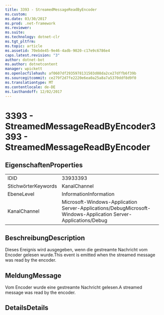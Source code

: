 ```yaml
---
title: 3393 - StreamedMessageReadByEncoder
ms.custom: 
ms.date: 03/30/2017
ms.prod: .net-framework
ms.reviewer: 
ms.suite: 
ms.technology: dotnet-clr
ms.tgt_pltfrm: 
ms.topic: article
ms.assetid: 70ebde45-9e46-4adb-9020-c17e9c6786e4
caps.latest.revision: "3"
author: dotnet-bot
ms.author: dotnetcontent
manager: wpickett
ms.openlocfilehash: af0607df2935978131503d08da2ce27dffb6f39b
ms.sourcegitcommit: ce279f2d7fe2220e6ea0a25a8a7a5370ddf8d9f0
ms.translationtype: MT
ms.contentlocale: de-DE
ms.lasthandoff: 12/02/2017
---
```

# <a name="3393---streamedmessagereadbyencoder"></a><span data-ttu-id="24cb1-102">3393 - StreamedMessageReadByEncoder</span><span class="sxs-lookup"><span data-stu-id="24cb1-102">3393 - StreamedMessageReadByEncoder</span></span>
## <a name="properties"></a><span data-ttu-id="24cb1-103">Eigenschaften</span><span class="sxs-lookup"><span data-stu-id="24cb1-103">Properties</span></span>  
  
|||  
|-|-|  
|<span data-ttu-id="24cb1-104">ID</span><span class="sxs-lookup"><span data-stu-id="24cb1-104">ID</span></span>|<span data-ttu-id="24cb1-105">3393</span><span class="sxs-lookup"><span data-stu-id="24cb1-105">3393</span></span>|  
|<span data-ttu-id="24cb1-106">Stichwörter</span><span class="sxs-lookup"><span data-stu-id="24cb1-106">Keywords</span></span>|<span data-ttu-id="24cb1-107">Kanal</span><span class="sxs-lookup"><span data-stu-id="24cb1-107">Channel</span></span>|  
|<span data-ttu-id="24cb1-108">Ebene</span><span class="sxs-lookup"><span data-stu-id="24cb1-108">Level</span></span>|<span data-ttu-id="24cb1-109">Information</span><span class="sxs-lookup"><span data-stu-id="24cb1-109">Information</span></span>|  
|<span data-ttu-id="24cb1-110">Kanal</span><span class="sxs-lookup"><span data-stu-id="24cb1-110">Channel</span></span>|<span data-ttu-id="24cb1-111">Microsoft-Windows-Application Server-Applications/Debug</span><span class="sxs-lookup"><span data-stu-id="24cb1-111">Microsoft-Windows-Application Server-Applications/Debug</span></span>|  
  
## <a name="description"></a><span data-ttu-id="24cb1-112">Beschreibung</span><span class="sxs-lookup"><span data-stu-id="24cb1-112">Description</span></span>  
 <span data-ttu-id="24cb1-113">Dieses Ereignis wird ausgegeben, wenn die gestreamte Nachricht vom Encoder gelesen wurde.</span><span class="sxs-lookup"><span data-stu-id="24cb1-113">This event is emitted when the streamed message was read by the encoder.</span></span>  
  
## <a name="message"></a><span data-ttu-id="24cb1-114">Meldung</span><span class="sxs-lookup"><span data-stu-id="24cb1-114">Message</span></span>  
 <span data-ttu-id="24cb1-115">Vom Encoder wurde eine gestreamte Nachricht gelesen.</span><span class="sxs-lookup"><span data-stu-id="24cb1-115">A streamed message was read by the encoder.</span></span>  
  
## <a name="details"></a><span data-ttu-id="24cb1-116">Details</span><span class="sxs-lookup"><span data-stu-id="24cb1-116">Details</span></span>
